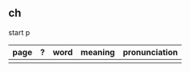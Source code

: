 ## ch

start p

| page | ? | word     | meaning                               | pronunciation   |
| ---- | - | -------- | ------------------------------------- | --------------- |
|      |   |          |                                       |                 |
